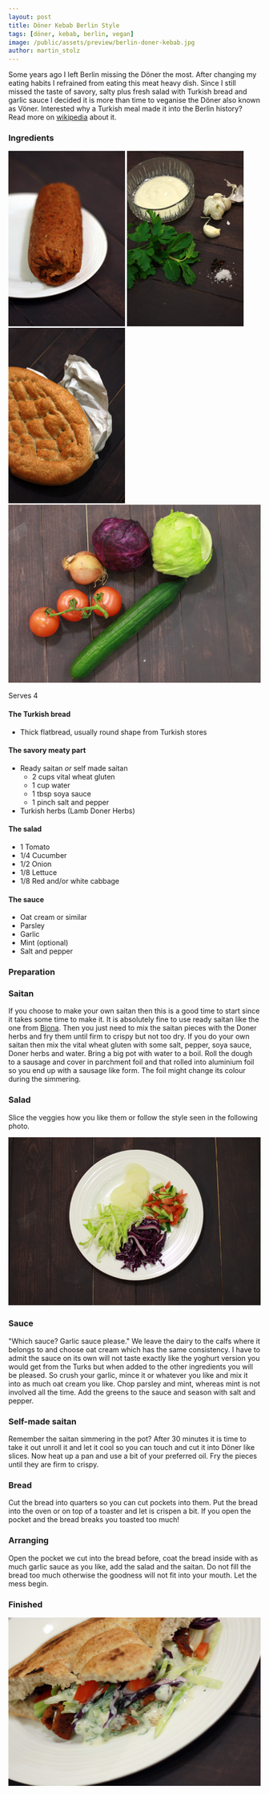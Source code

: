 ```yaml
---
layout: post
title: Döner Kebab Berlin Style
tags: [döner, kebab, berlin, vegan]
image: /public/assets/preview/berlin-doner-kebab.jpg
author: martin_stolz
---
```


Some years ago I left Berlin missing the Döner the most. After changing my eating habits I refrained from eating this meat heavy dish. Since I still missed the taste of savory, salty plus fresh salad with Turkish bread and garlic sauce I decided it is more than time to veganise the Döner also known as Vöner. Interested why a Turkish meal made it into the Berlin history? Read more on [wikipedia](https://en.wikipedia.org/wiki/Doner_kebab) about it.

<!--more-->

### Ingredients
![Saitan](/public/assets/berlin-doner-kebab-ingredients-1.jpg "The ingredients - Saitan")
![Sauce](/public/assets/berlin-doner-kebab-ingredients-2.jpg "The ingredients - Sauce")
![Turkish Bread](/public/assets/berlin-doner-kebab-ingredients-3.jpg "The ingredients - Turkish Bread")
![Veggies](/public/assets/berlin-doner-kebab-ingredients-4.jpg "The ingredients - Veggies")

Serves 4
#### The Turkish bread
* Thick flatbread, usually round shape from Turkish stores

#### The savory meaty part
* Ready saitan _or_ self made saitan
  * 2 cups vital wheat gluten
  * 1 cup water
  * 1 tbsp soya sauce
  * 1 pinch salt and pepper
* Turkish herbs (Lamb Doner Herbs)

#### The salad
* 1 Tomato
* 1/4 Cucumber
* 1/2 Onion
* 1/8 Lettuce
* 1/8 Red and/or white cabbage

#### The sauce
* Oat cream or similar
* Parsley
* Garlic
* Mint (optional)
* Salt and pepper

### Preparation

### Saitan
If you choose to make your own saitan then this is a good time to start since it takes some time to make it. It is absolutely fine to use ready saitan like the one from [Biona](http://www.biona.co.uk/product-632-4.html). Then you just need to mix the saitan pieces with the Doner herbs and fry them until firm to crispy but not too dry.
If you do your own saitan then mix the vital wheat gluten with some salt, pepper, soya sauce, Doner herbs and water. Bring a big pot with water to a boil. Roll the dough to a sausage and cover in parchment foil and that rolled into aluminium foil so you end up with a sausage like form. The foil might change its colour during the simmering.

### Salad
Slice the veggies how you like them or follow the style seen in the following photo.

![The prepation of the salad](/public/assets/berlin-doner-kebab-preparation-salad.jpg "The prepation of the salad")

### Sauce
"Which sauce? Garlic sauce please." We leave the dairy to the calfs where it belongs to and choose oat cream which has the same consistency. I have to admit the sauce on its own will not taste exactly like the yoghurt version you would get from the Turks but when added to the other ingredients you will be pleased.
So crush your garlic, mince it or whatever you like and mix it into as much oat cream you like. Chop parsley and mint, whereas mint is not involved all the time. Add the greens to the sauce and season with salt and pepper.

### Self-made saitan
Remember the saitan simmering in the pot? After 30 minutes it is time to take it out unroll it and let it cool so you can touch and cut it into Döner like slices. Now heat up a pan and use a bit of your preferred oil. Fry the pieces until they are firm to crispy.

### Bread
Cut the bread into quarters so you can cut pockets into them. Put the bread into the oven or on top of a toaster and let is crispen a bit. If you open the pocket and the bread breaks you toasted too much!

### Arranging
Open the pocket we cut into the bread before, coat the bread inside with as much garlic sauce as you like, add the salad and the saitan. Do not fill the bread too much otherwise the goodness will not fit into your mouth. Let the mess begin.

### Finished

![The result](/public/assets/berlin-doner-kebab-result.jpg "The result")